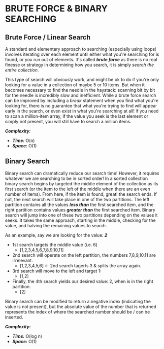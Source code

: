 # BRUTE FORCE & BINARY SEARCHING

## Brute Force / Linear Search
A standard and elementary approach to searching (especially using loops) involves iterating over each element
until either what you're searching for is found, or you run out of elements. It's called ***brute force*** as there is no real finesse 
or strategy in determining how you search, it is simply _search the entire collection_.  

This type of search will obviously work, and might be ok to do if you're only looking for a value in a collection of maybe 5 or 10 items.
But when it becomes necessary to find the needle in the haystack: scanning bit by bit for the needle is incredibly slow and inefficient. While
a brute force search can be improved by including a _break_ statement when you find what you're looking for, there is no guarantee that what you're trying
to find will appear early in the search, or even exist in what you're searching at all! If you need to scan a million-item array, if the value you seek is the last element
or simply not present, you will still have to search a million items.

***Complexity:***
- ***Time:*** O(n)
- ***Space:*** O(1)

## Binary Search
Binary search can dramatically reduce our search time! However, it requires whatever we are searching to be in sorted order! In a sorted collection
binary search begins by targeted the middle element of the collection as its first search (or the item to the left of the middle when there are an even number of items).
From here, if the item is found, great! the search ends. If not, the next search will take place in one of the two partitions. The left partition contains all the values
***less than*** the first searched item, and the right partition contains values ***greater than*** the first searched item. Binary search will jump into one of these two partitions
depending on the values it seeks. It takes the same approach, starting in the middle, checking for the value, and halving the remaining values to search.  

As an example, say we are looking for the value: ***2***  

- 1st search targets the middle value (i.e. 6)
  - [1,2,3,4,5,6,7,8,9,10,11]
- 2nd search will operate on the left partition, the numbers 7,8,9,10,11 are irrelevant.
  - [1,2,3,4,5,6] <- 2nd search tagerts 3 & splits the array again.
- 3rd search will move to the left and target 1:
  - [1,2]
- Finally, the 4th search yields our desired value: 2, when is in the right partition:
  - [2]

Binary search can be modified to return a negative index (indicating the value is not present), but the absolute value of the number that is returned represents the index of where
the searched number should be / can be inserted.

***Complexity:***
- ***Time:*** O(log n)
- ***Space:*** O(1)